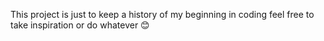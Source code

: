 This project is just to keep a history of my beginning in coding feel free to take inspiration or do whatever 😊
